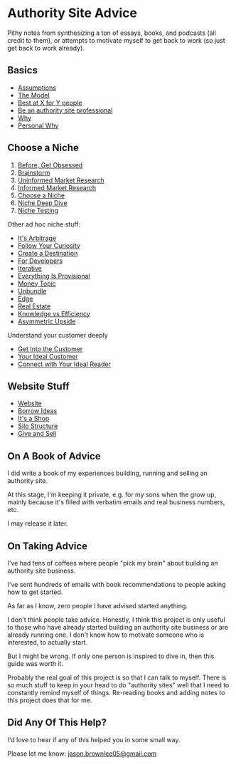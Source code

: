 # Authority Site Advice

Pithy notes from synthesizing a ton of essays, books, and podcasts (all credit to them), or attempts to motivate myself to get back to work (so just get back to work already).

## Basics

* [Assumptions](assumptions.md)
* [The Model](model.md)
* [Best at X for Y people](x_for_y.md)
* [Be an authority site professional](pro.md)
* [Why](why.md)
* [Personal Why](personal_why.md)

## Choose a Niche

1. [Before, Get Obsessed](before_obsessed.md)
2. [Brainstorm](brainstorm.md)
3. [Uninformed Market Research](uninformed_market_research.md)
4. [Informed Market Research](informed_market_research.md)
5. [Choose a Niche](choose_a_niche.md)
6. [Niche Deep Dive](niche_deep_dive.md)
7. [Niche Testing](niche_testing.md)

Other ad hoc niche stuff:

* [It's Arbitrage](arbitrage.md)
* [Follow Your Curiosity](curiosity.md)
* [Create a Destination](destination.md)
* [For Developers](for_developers.md)
* [Iterative](iterative.md)
* [Everything Is Provisional](everything_is_provisional.md)
* [Money Topic](money_topic.md)
* [Unbundle](unbundle.md)
* [Edge](edge.md)
* [Real Estate](realestate.md)
* [Knowledge vs Efficiency](knowledge_efficiency.md)
* [Asymmetric Upside](asymmetry.md)

Understand your customer deeply

* [Get Into the Customer](get_into_the_customer.md)
* [Your Ideal Customer](your_ideal_customer.md)
* [Connect with Your Ideal Reader](connect_with_your_ideal_reader.md)

## Website Stuff

* [Website](website.md)
* [Borrow Ideas](borrow.md)
* [It's a Shop](shop.md)
* [Silo Structure](silo.md)
* [Give and Sell](give_and_sell.md)


## On A Book of Advice

I did write a book of my experiences building, running and selling an authority site.

At this stage, I'm keeping it private, e.g. for my sons when the grow up, mainly because it's filled with verbatim emails and real business numbers, etc.

I may release it later.


## On Taking Advice

I've had tens of coffees where people "pick my brain" about building an authority site business.

I've sent hundreds of emails with book recommendations to people asking how to get started.

As far as I know, zero people I have advised started anything.

I don't think people take advice. Honestly, I think this project is only useful to those who have already started building an authority site business or are already running one. I don't know how to motivate someone who is interested, to actually start.

But I might be wrong. If only one person is inspired to dive in, then this guide was worth it.

Probably the real goal of this project is so that I can talk to myself. There is so much stuff to keep in your head to do "authority sites" well that I need to constantly remind myself of things. Re-reading books and adding notes to this project does that for me.

## Did Any Of This Help?

I'd love to hear if any of this helped you in some small way.

Please let me know: jason.brownlee05@gmail.com


